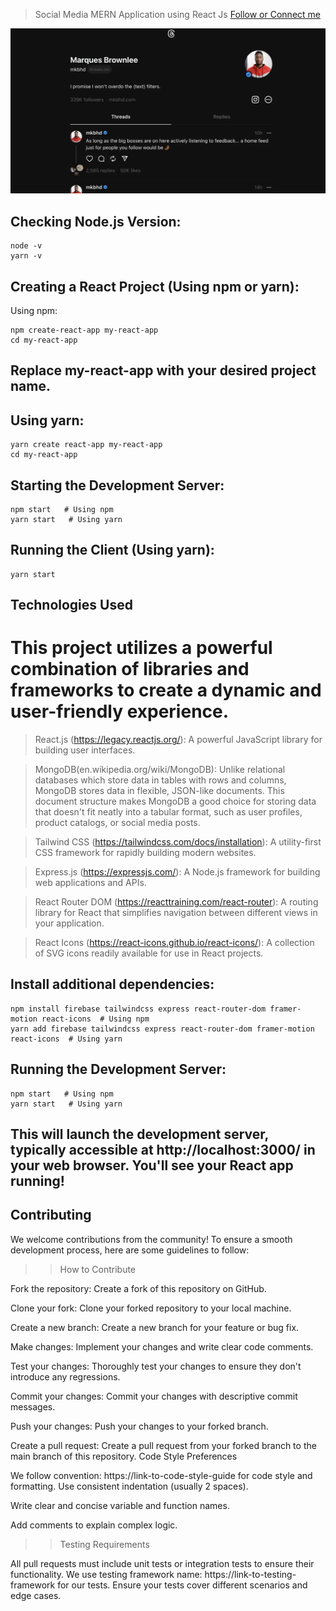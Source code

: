 > Social Media MERN Application using React Js
> [Follow or Connect me](https://www.linkedin.com/in/jagan-kumar-hotta-502a76270/)

![This is the example of Userpage](./snap.webp)

## Checking Node.js Version:

```
node -v
yarn -v

```

## Creating a React Project (Using npm or yarn):

Using npm:

```
npm create-react-app my-react-app
cd my-react-app

```

## Replace my-react-app with your desired project name.

## Using yarn:

```
yarn create react-app my-react-app
cd my-react-app

```
## Starting the Development Server:

```
npm start   # Using npm
yarn start   # Using yarn

```

## Running the Client (Using yarn):

```
yarn start

```

## Technologies Used

# This project utilizes a powerful combination of libraries and frameworks to create a dynamic and user-friendly experience.

> React.js (https://legacy.reactjs.org/): A powerful JavaScript library for building user interfaces.

> MongoDB(en.wikipedia.org/wiki/MongoDB): Unlike relational databases which store data in tables with rows and columns, MongoDB stores data in flexible, JSON-like documents. This document structure makes MongoDB a good choice for storing data that doesn't fit neatly into a tabular format, such as user profiles, product catalogs, or social media posts.

> Tailwind CSS (https://tailwindcss.com/docs/installation): A utility-first CSS framework for rapidly building modern websites.

> Express.js (https://expressjs.com/): A Node.js framework for building web applications and APIs.

> React Router DOM (https://reacttraining.com/react-router): A routing library for React that simplifies navigation between different views in your application.

> React Icons (https://react-icons.github.io/react-icons/): A collection of SVG icons readily available for use in React projects.

## Install additional dependencies:

```````
npm install firebase tailwindcss express react-router-dom framer-motion react-icons  # Using npm
yarn add firebase tailwindcss express react-router-dom framer-motion react-icons  # Using yarn

```````

## Running the Development Server:

`````
npm start   # Using npm
yarn start   # Using yarn

`````
## This will launch the development server, typically accessible at http://localhost:3000/ in your web browser. You'll see your React app running!

## Contributing

We welcome contributions from the community! To ensure a smooth development process, here are some guidelines to follow:

> > How to Contribute

Fork the repository: Create a fork of this repository on GitHub.

Clone your fork: Clone your forked repository to your local machine.

Create a new branch: Create a new branch for your feature or bug fix.

Make changes: Implement your changes and write clear code comments.

Test your changes: Thoroughly test your changes to ensure they don't introduce any regressions.

Commit your changes: Commit your changes with descriptive commit messages.

Push your changes: Push your changes to your forked branch.

Create a pull request: Create a pull request from your forked branch to the main branch of this repository.
Code Style Preferences

We follow convention: https://link-to-code-style-guide for code style and formatting.
Use consistent indentation (usually 2 spaces).

Write clear and concise variable and function names.

Add comments to explain complex logic.

> > Testing Requirements

All pull requests must include unit tests or integration tests to ensure their functionality.
We use testing framework name: https://link-to-testing-framework for our tests.
Ensure your tests cover different scenarios and edge cases.
